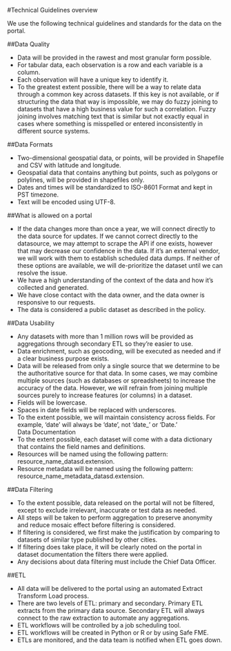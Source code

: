 #Technical Guidelines overview

We use the following technical guidelines and standards for the data on the portal. 


##Data Quality


* Data will be provided in the rawest and most granular form possible.
* For tabular data, each observation is a row and each variable is a column.
* Each observation will have a unique key to identify it.
* To the greatest extent possible, there will be a way to relate data through a common key across datasets. If this key is not available, or if structuring the data that way is impossible, we may do fuzzy joining to datasets that have a high business value for such a correlation. Fuzzy joining involves matching text that is similar but not exactly equal in cases where something is misspelled or entered inconsistently in different source systems.


##Data Formats

* Two-dimensional geospatial data, or points, will be provided in Shapefile and CSV with latitude and longitude.
* Geospatial data that contains anything but points, such as polygons or polylines, will be provided in shapefiles only.
* Dates and times will be standardized to ISO-8601 Format and kept in PST timezone.
* Text will be encoded using UTF-8.

##What is allowed on a portal

* If the data changes more than once a year, we will connect directly to the data source for updates. If we cannot correct directly to the datasource, we may attempt to scrape the API if one exists, however that may decrease our confidence in the data. If it’s an external vendor, we will work with them to establish scheduled data dumps. If neither of these options are available, we will de-prioritize the dataset until we can resolve the issue.
* We have a high understanding of the context of the data and how it’s collected and generated.
* We have close contact with the data owner, and the data owner is responsive to our requests.
* The data is considered a public dataset as described in the policy.

##Data Usability

* Any datasets with more than 1 million rows will be provided as aggregations through secondary ETL so they’re easier to use.
* Data enrichment, such as geocoding, will be executed as needed and if a clear business purpose exists. 
* Data will be released from only a single source that we determine to be the authoritative source for that data. In some cases, we may combine multiple sources (such as databases or spreadsheets) to increase the accuracy of the data. However, we will refrain from joining multiple sources purely to increase features (or columns) in a dataset. 
* Fields will be lowercase.
* Spaces in date fields will be replaced with underscores.
* To the extent possible, we will maintain consistency across fields. For example, ‘date’ will always be ‘date’, not ‘date_’ or ‘Date.’  
Data Documentation
* To the extent possible, each dataset will come with a data dictionary that contains the field names and definitions.
* Resources will be named using the following pattern: resource_name_datasd.extension.
* Resource metadata will be named using the following pattern: resource_name_metadata_datasd.extension.


##Data Filtering


* To the extent possible, data released on the portal will not be filtered, except to exclude irrelevant, inaccurate or test data as needed.
* All steps will be taken to perform aggregation to preserve anonymity and reduce mosaic effect before filtering is considered.
* If filtering is considered, we first make the justification by comparing to datasets of similar type published by other cities.
* If filtering does take place, it will be clearly noted on the portal in dataset documentation the filters there were applied.
* Any decisions about data filtering must include the Chief Data Officer.

##ETL


* All data will be delivered to the portal using an automated Extract Transform Load process.
* There are two levels of ETL: primary and secondary. Primary ETL extracts from the primary data source. Secondary ETL will always connect to the raw extraction to automate any aggregations.
* ETL workflows will be controlled by a job scheduling tool.
* ETL workflows will be created in Python or R or by using Safe FME.
* ETLs are monitored, and the data team is notified when ETL goes down.